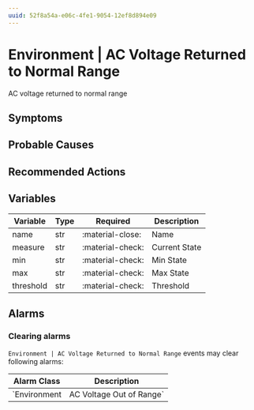 ```yaml
---
uuid: 52f8a54a-e06c-4fe1-9054-12ef8d894e09
---
```

# Environment | AC Voltage Returned to Normal Range

AC voltage returned to normal range

## Symptoms

## Probable Causes

## Recommended Actions

## Variables

Variable | Type | Required | Description
--- | --- | --- | ---
name | str | :material-close: | Name
measure | str | :material-check: | Current State
min | str | :material-check: | Min State
max | str | :material-check: | Max State
threshold | str | :material-check: | Threshold

## Alarms

### Clearing alarms

`Environment | AC Voltage Returned to Normal Range` events may clear following alarms:

Alarm Class | Description
--- | ---
`Environment | AC Voltage Out of Range` | dispose
